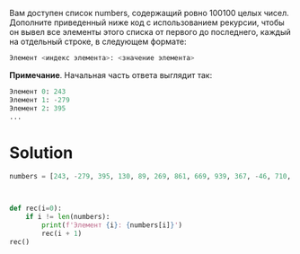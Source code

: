 Вам доступен список numbers, содержащий ровно 100100 целых чисел. Дополните приведенный ниже код с использованием
рекурсии, чтобы он вывел все элементы этого списка от первого до последнего, каждый на отдельный строке, в следующем
формате:

```python
Элемент <индекс элемента>: <значение элемента>
```

**Примечание**. Начальная часть ответа выглядит так:

```python
Элемент 0: 243
Элемент 1: -279
Элемент 2: 395
...
```

# Solution

```python
numbers = [243, -279, 395, 130, 89, 269, 861, 669, 939, 367, -46, 710, 841, -280, -244, 274, -132, 273, 418, 432, -341, 437, 360, 960, 195, 792, 106, 461, -35, 980, -80, 540, -358, 69, -26, -416, 597, 96, 533, 232, 755, 894, 331, 323, -383, -386, 231, 436, 553, 967, 166, -151, 772, 434, 325, 301, 275, 431, 556, 728, 558, 702, 463, 127, 984, 212, 876, -287, -16, -177, 577, 604, 116, 500, 653, 669, 916, 802, 817, 762, -210, -353, 144, -351, 777, 805, 692, 22, -303, 249, 190, 411, 236, -274, 174, 380, 71, 124, -85, 430]



def rec(i=0):
    if i != len(numbers):
        print(f'Элемент {i}: {numbers[i]}')
        rec(i + 1)
rec()
```